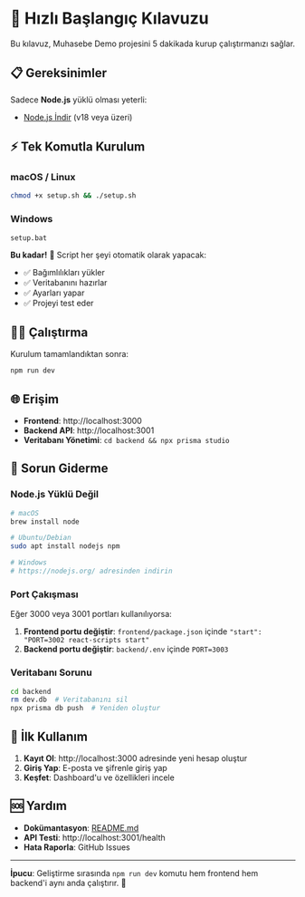 # 🚀 Hızlı Başlangıç Kılavuzu

Bu kılavuz, Muhasebe Demo projesini 5 dakikada kurup çalıştırmanızı sağlar.

## 📋 Gereksinimler

Sadece **Node.js** yüklü olması yeterli:
- [Node.js İndir](https://nodejs.org/) (v18 veya üzeri)

## ⚡ Tek Komutla Kurulum

### macOS / Linux
```bash
chmod +x setup.sh && ./setup.sh
```

### Windows
```cmd
setup.bat
```

**Bu kadar!** 🎉 Script her şeyi otomatik olarak yapacak:
- ✅ Bağımlılıkları yükler
- ✅ Veritabanını hazırlar
- ✅ Ayarları yapar
- ✅ Projeyi test eder

## 🏃‍♂️ Çalıştırma

Kurulum tamamlandıktan sonra:

```bash
npm run dev
```

## 🌐 Erişim

- **Frontend**: http://localhost:3000
- **Backend API**: http://localhost:3001
- **Veritabanı Yönetimi**: `cd backend && npx prisma studio`

## 🔧 Sorun Giderme

### Node.js Yüklü Değil
```bash
# macOS
brew install node

# Ubuntu/Debian
sudo apt install nodejs npm

# Windows
# https://nodejs.org/ adresinden indirin
```

### Port Çakışması
Eğer 3000 veya 3001 portları kullanılıyorsa:

1. **Frontend portu değiştir**: `frontend/package.json` içinde `"start": "PORT=3002 react-scripts start"`
2. **Backend portu değiştir**: `backend/.env` içinde `PORT=3003`

### Veritabanı Sorunu
```bash
cd backend
rm dev.db  # Veritabanını sil
npx prisma db push  # Yeniden oluştur
```

## 📱 İlk Kullanım

1. **Kayıt Ol**: http://localhost:3000 adresinde yeni hesap oluştur
2. **Giriş Yap**: E-posta ve şifrenle giriş yap
3. **Keşfet**: Dashboard'u ve özellikleri incele

## 🆘 Yardım

- **Dokümantasyon**: [README.md](README.md)
- **API Testi**: http://localhost:3001/health
- **Hata Raporla**: GitHub Issues

---

**İpucu**: Geliştirme sırasında `npm run dev` komutu hem frontend hem backend'i aynı anda çalıştırır. 🚀 
